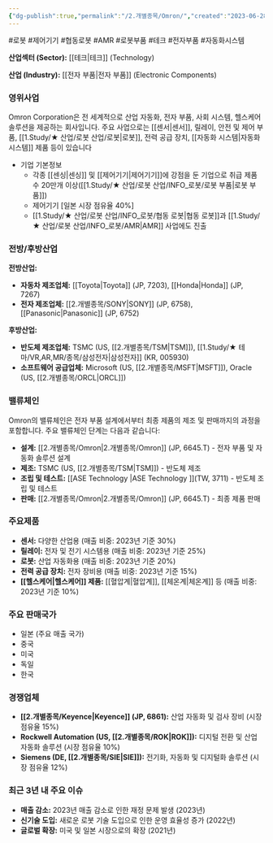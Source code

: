 ```yaml
---
{"dg-publish":true,"permalink":"/2.개별종목/Omron/","created":"2023-06-28T12:17:49.097+09:00","updated":"2025-06-03T20:06:00.535+09:00"}
---
```


#로봇 #제어기기 #협동로봇 #AMR #로봇부품 #테크 #전자부품 #자동화시스템


**산업섹터 (Sector):** [[테크\|테크]] (Technology)  

**산업 (Industry):** [[전자 부품\|전자 부품]] (Electronic Components)

### 영위사업

Omron Corporation은 전 세계적으로 산업 자동화, 전자 부품, 사회 시스템, 헬스케어 솔루션을 제공하는 회사입니다. 주요 사업으로는 [[센서\|센서]], 릴레이, 안전 및 제어 부품, [[1.Study/★ 산업/로봇 산업/로봇\|로봇]], 전력 공급 장치, [[자동화 시스템\|자동화 시스템]] 제품 등이 있습니다

- 기업 기본정보
	- 각종 [[센싱\|센싱]] 및 [[제어기기\|제어기기]]에 강점을 둔 기업으로 취급 제품 수 20만개 이상([[1.Study/★ 산업/로봇 산업/INFO_로봇/로봇 부품\|로봇 부품]])
	- 제어기기 [일본 시장 점유율 40%]
	- [[1.Study/★ 산업/로봇 산업/INFO_로봇/협동 로봇\|협동 로봇]]과 [[1.Study/★ 산업/로봇 산업/INFO_로봇/AMR\|AMR]] 사업에도 진출

### 전방/후방산업

**전방산업:**

- **자동차 제조업체:** [[Toyota\|Toyota]] (JP, 7203), [[Honda\|Honda]] (JP, 7267)
- **전자 제조업체:** [[2.개별종목/SONY\|SONY]] (JP, 6758), [[Panasonic\|Panasonic]] (JP, 6752)

**후방산업:**

- **반도체 제조업체:** TSMC (US, [[2.개별종목/TSM\|TSM]]), [[1.Study/★ 테마/VR,AR,MR/종목/삼성전자\|삼성전자]] (KR, 005930)
- **소프트웨어 공급업체:** Microsoft (US, [[2.개별종목/MSFT\|MSFT]]), Oracle (US, [[2.개별종목/ORCL\|ORCL]])

### 밸류체인

Omron의 밸류체인은 전자 부품 설계에서부터 최종 제품의 제조 및 판매까지의 과정을 포함합니다. 주요 밸류체인 단계는 다음과 같습니다:

- **설계:** [[2.개별종목/Omron\|2.개별종목/Omron]] (JP, 6645.T) - 전자 부품 및 자동화 솔루션 설계
- **제조:** TSMC (US, [[2.개별종목/TSM\|TSM]]) - 반도체 제조
- **조립 및 테스트:** [[ASE Technology \|ASE Technology ]](TW, 3711) - 반도체 조립 및 테스트
- **판매:** [[2.개별종목/Omron\|2.개별종목/Omron]] (JP, 6645.T) - 최종 제품 판매

### 주요제품

- **센서:** 다양한 산업용 (매출 비중: 2023년 기준 30%)
- **릴레이:** 전자 및 전기 시스템용 (매출 비중: 2023년 기준 25%)
- **로봇:** 산업 자동화용 (매출 비중: 2023년 기준 20%)
- **전력 공급 장치:** 전자 장비용 (매출 비중: 2023년 기준 15%)
- **[[헬스케어\|헬스케어]] 제품:** [[혈압계\|혈압계]], [[체온계\|체온계]] 등 (매출 비중: 2023년 기준 10%)

### 주요 판매국가

- 일본 (주요 매출 국가)
- 중국
- 미국
- 독일
- 한국

### 경쟁업체

- **[[2.개별종목/Keyence\|Keyence]] (JP, 6861):** 산업 자동화 및 검사 장비 (시장 점유율 15%)
- **Rockwell Automation (US, [[2.개별종목/ROK\|ROK]]):** 디지털 전환 및 산업 자동화 솔루션 (시장 점유율 10%)
- **Siemens (DE, [[2.개별종목/SIE\|SIE]]):** 전기화, 자동화 및 디지털화 솔루션 (시장 점유율 12%)

### 최근 3년 내 주요 이슈

- **매출 감소:** 2023년 매출 감소로 인한 재정 문제 발생 (2023년)
- **신기술 도입:** 새로운 로봇 기술 도입으로 인한 운영 효율성 증가 (2022년)
- **글로벌 확장:** 미국 및 일본 시장으로의 확장 (2021년)